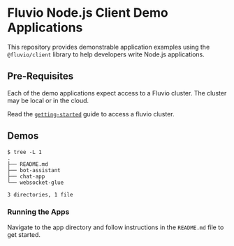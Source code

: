 # Fluvio Node.js Client Demo Applications

This repository provides demonstrable application examples using the `@fluvio/client` library to help developers write Node.js applications.

## Pre-Requisites

Each of the demo applications expect access to a Fluvio cluster. The cluster may be local or in the cloud.

Read the [`getting-started`](https://fluvio.io/docs/getting-started/) guide to access a fluvio cluster.

## Demos

```
$ tree -L 1
.
├── README.md
├── bot-assistant
├── chat-app
└── websocket-glue

3 directories, 1 file
```

### Running the Apps

Navigate to the app directory and follow instructions in the `README.md` file to get started.
